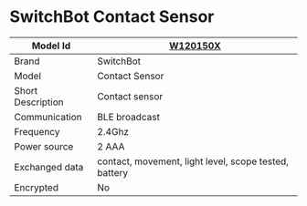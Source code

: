 # SwitchBot Contact Sensor

|Model Id|[W120150X](https://github.com/theengs/decoder/blob/development/src/devices/SBCS_json.h)|
|-|-|
|Brand|SwitchBot|
|Model|Contact Sensor|
|Short Description|Contact sensor|
|Communication|BLE broadcast|
|Frequency|2.4Ghz|
|Power source|2 AAA|
|Exchanged data|contact, movement, light level, scope tested, battery|
|Encrypted|No|
